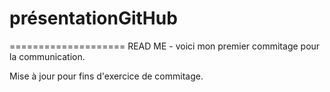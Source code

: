# présentationGitHub
====================
READ ME - voici mon premier commitage pour la communication.

Mise à jour pour fins d'exercice de commitage.
